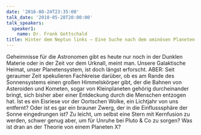 ```yaml
---
date: '2016-08-24T23:35:00'
talk_date: '2010-05-28T20:00:00'
talk_speakers:
  speaker1:
    name: Dr. Frank Gottschald
title: Hinter dem Neptun links – Eine Suche nach dem ominösen Planeten X
---
```

Geheimnisse für die Astronomen gibt es heute nur noch in der Dunklen Materie oder in der Zeit vor dem Urknall, meint man. Unsere Galaktische Heimat, unser Planetensystem, ist doch längst erforscht. ABER: Seit geraumer Zeit spekulieren Fachkreise darüber, ob es am Rande des Sonnensystems einen großen Himmelskörper gibt, der die Bahnen von Asteroiden und Kometen, sogar von Kleinplaneten gehörig durcheinander bringt, sich bisher aber einer Entdeckung durch die Menschen entzogen hat. Ist es ein Eisriese vor der Oortschen Wolke, ein Lichtjahr von uns entfernt? Oder ist es gar ein brauner Zwerg, der in die Einflusssphäre der Sonne eingedrungen ist? Zu leicht, um selbst eine Stern mit Kernfusion zu werden, schwer genug aber, um für Unruhe bei Pluto & Co zu sorgen? Was ist dran an der Theorie von einem Planeten X?